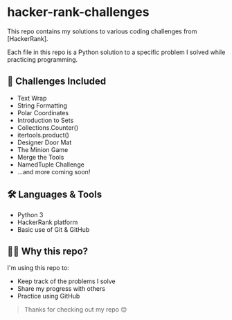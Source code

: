 # hacker-rank-challenges

This repo contains my solutions to various coding challenges from [HackerRank].

Each file in this repo is a Python solution to a specific problem I solved while practicing programming.



## 📁 Challenges Included

- Text Wrap
- String Formatting
- Polar Coordinates
- Introduction to Sets
- Collections.Counter()
- itertools.product()
- Designer Door Mat
- The Minion Game
- Merge the Tools
- NamedTuple Challenge
- ...and more coming soon!



## 🛠 Languages & Tools

- Python 3
- HackerRank platform
- Basic use of Git & GitHub



## 👩‍💻 Why this repo?

I'm using this repo to:
- Keep track of the problems I solve
- Share my progress with others
- Practice using GitHub



> Thanks for checking out my repo 😊
